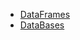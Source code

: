 - [DataFrames](/MODULO%20II/Spark/DataFrames/README.md)
- [DataBases](/MODULO%20II/Spark/DataBases/README.md)